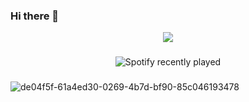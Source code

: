 ### Hi there 👋
<div align="center">
  <img src="https://profile-counter.glitch.me/jao-rf/count.svg?"  />
</div>

###

<div align="center">
  <img src="https://spotify-recently-played-readme.vercel.app/api?count=5" alt="Spotify recently played"  />
</div>

###

###
![de04f5f-61a4ed30-0269-4b7d-bf90-85c046193478](https://github.com/jao-rf/caixa-de-som/assets/169364072/c0c39ea1-c12d-4d6f-9545-0db8dcc89fa4)


<!--
**jao-rf/jao-rf** is a ✨ _special_ ✨ repository because its `README.md` (this file) appears on your GitHub profile.

Here are some ideas to get you started:

- 🔭 I’m currently working on ...
- 🌱 I’m currently learning ...
- 👯 I’m looking to collaborate on ...
- 🤔 I’m looking for help with ...
- 💬 Ask me about ...
- 📫 How to reach me: ...
- 😄 Pronouns: ...
- ⚡ Fun fact: ...
-->
